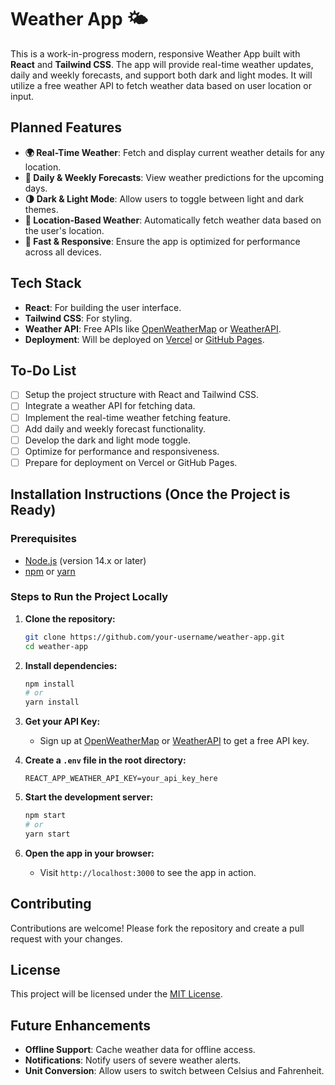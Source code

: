 # **Weather App 🌤️**

This is a work-in-progress modern, responsive Weather App built with **React** and **Tailwind CSS**. The app will provide real-time weather updates, daily and weekly forecasts, and support both dark and light modes. It will utilize a free weather API to fetch weather data based on user location or input.

## **Planned Features**
- **🌍 Real-Time Weather**: Fetch and display current weather details for any location.
- **📅 Daily & Weekly Forecasts**: View weather predictions for the upcoming days.
- **🌗 Dark & Light Mode**: Allow users to toggle between light and dark themes.
- **📍 Location-Based Weather**: Automatically fetch weather data based on the user's location.
- **🚀 Fast & Responsive**: Ensure the app is optimized for performance across all devices.

## **Tech Stack**
- **React**: For building the user interface.
- **Tailwind CSS**: For styling.
- **Weather API**: Free APIs like [OpenWeatherMap](https://openweathermap.org/) or [WeatherAPI](https://www.weatherapi.com/).
- **Deployment**: Will be deployed on [Vercel](https://vercel.com/) or [GitHub Pages](https://pages.github.com/).

## **To-Do List**
- [ ] Setup the project structure with React and Tailwind CSS.
- [ ] Integrate a weather API for fetching data.
- [ ] Implement the real-time weather fetching feature.
- [ ] Add daily and weekly forecast functionality.
- [ ] Develop the dark and light mode toggle.
- [ ] Optimize for performance and responsiveness.
- [ ] Prepare for deployment on Vercel or GitHub Pages.

## **Installation Instructions (Once the Project is Ready)**
### **Prerequisites**
- [Node.js](https://nodejs.org/) (version 14.x or later)
- [npm](https://www.npmjs.com/) or [yarn](https://yarnpkg.com/)

### **Steps to Run the Project Locally**
1. **Clone the repository:**
   ```bash
   git clone https://github.com/your-username/weather-app.git
   cd weather-app
   ```

2. **Install dependencies:**
   ```bash
   npm install
   # or
   yarn install
   ```

3. **Get your API Key:**
   - Sign up at [OpenWeatherMap](https://openweathermap.org/) or [WeatherAPI](https://www.weatherapi.com/) to get a free API key.

4. **Create a `.env` file in the root directory:**
   ```env
   REACT_APP_WEATHER_API_KEY=your_api_key_here
   ```

5. **Start the development server:**
   ```bash
   npm start
   # or
   yarn start
   ```

6. **Open the app in your browser:**
   - Visit `http://localhost:3000` to see the app in action.

## **Contributing**
Contributions are welcome! Please fork the repository and create a pull request with your changes.

## **License**
This project will be licensed under the [MIT License](./LICENSE).

## **Future Enhancements**
- **Offline Support**: Cache weather data for offline access.
- **Notifications**: Notify users of severe weather alerts.
- **Unit Conversion**: Allow users to switch between Celsius and Fahrenheit.
